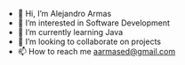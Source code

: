 - 👋 Hi, I’m Alejandro Armas
- 👀 I’m interested in Software Development
- 🌱 I’m currently learning Java
- 💞️ I’m looking to collaborate on projects
- 📫 How to reach me aarmased@gmail.com

<!---
alearmas/alearmas is a ✨ special ✨ repository because its `README.md` (this file) appears on your GitHub profile.
You can click the Preview link to take a look at your changes.
--->

